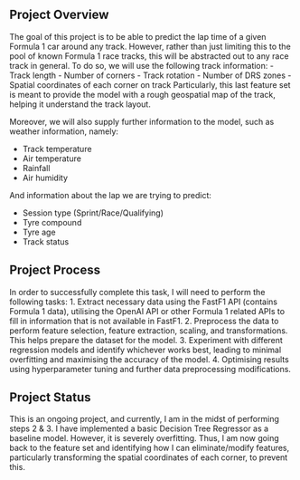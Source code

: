 <h2>Project Overview</h2>
The goal of this project is to be able to predict the lap time of a given Formula 1 car around any track. However, rather than just limiting this to the pool of known Formula 1 race tracks, this will be abstracted out to any race track in general. To do so, we will use the following track information:
- Track length
- Number of corners
- Track rotation
- Number of DRS zones
- Spatial coordinates of each corner on track
Particularly, this last feature set is meant to provide the model with a rough geospatial map of the track, helping it understand the track layout.

Moreover, we will also supply further information to the model, such as weather information, namely:
- Track temperature
- Air temperature
- Rainfall 
- Air humidity 

And information about the lap we are trying to predict:
- Session type (Sprint/Race/Qualifying)
- Tyre compound 
- Tyre age 
- Track status


<h2>Project Process</h2>
In order to successfully complete this task, I will need to perform the following tasks:
<list>
 1. Extract necessary data using the FastF1 API (contains Formula 1 data), utilising the OpenAI API or other Formula 1 related APIs to fill in information that is not available in FastF1.
 2. Preprocess the data to perform feature selection, feature extraction, scaling, and transformations. This helps prepare the dataset for the model. 
 3. Experiment with different regression models and identify whichever works best, leading to minimal overfitting and maximising the accuracy of the model. 
 4. Optimising results using hyperparameter tuning and further data preprocessing modifications. 
</list>

<h2>Project Status</h2>
This is an ongoing project, and currently, I am in the midst of performing steps 2 & 3. I have implemented a basic Decision Tree Regressor as a baseline model. However, it is severely overfitting. Thus, I am now going back to the feature set and identifying how I can eliminate/modify features, particularly transforming the spatial coordinates of each corner, to prevent this.
